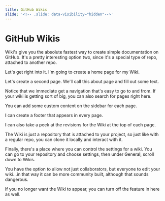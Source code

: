 ```yaml
---
title: GitHub Wikis 
slide: '<!-- .slide: data-visibility="hidden"-->'
---
```


<!-- .slide: data-state="layout-title" class="bg-dark"-->

# GitHub Wikis

> > >

Wiki's give you the absolute fastest way to create simple documentation on GitHub. It's a pretty interesting option two, since it's a special type of repo, attached to another repo.

Let's get right into it. I'm going to create a home page for my Wiki.

Let's create a second page. We'll call this about page and fill out some text.

Notice that we immediate get a navigation that's easy to go to and from. If your wiki is getting sort of big, you can also search for pages right here.

You can add some custom content on the sidebar for each page.

I can create a footer that appears in every page.

I can also take a peek at the revisions for the Wiki at the top of each page.

The Wiki is just a repository that is attached to your project, so just like with a regular repo, you can clone it locally and interact with it.

Finally, there's a place where you can control the settings for a wiki. You can go to your repository and choose settings, then under General, scroll down to Wikis.

You have the option to allow not just collaborators, but everyone to edit your wiki...in that way it can be more community built, although that sounds dangerous.

If you no longer want the Wiki to appear, you can turn off the feature in here as well.